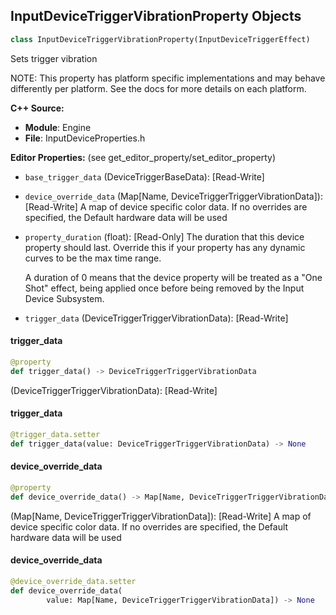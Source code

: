 ## InputDeviceTriggerVibrationProperty Objects

```python
class InputDeviceTriggerVibrationProperty(InputDeviceTriggerEffect)
```

Sets trigger vibration

NOTE: This property has platform specific implementations and may behave differently per platform.
See the docs for more details on each platform.

**C++ Source:**

- **Module**: Engine
- **File**: InputDeviceProperties.h

**Editor Properties:** (see get_editor_property/set_editor_property)

- ``base_trigger_data`` (DeviceTriggerBaseData):  [Read-Write]
- ``device_override_data`` (Map[Name, DeviceTriggerTriggerVibrationData]):  [Read-Write] A map of device specific color data. If no overrides are specified, the Default hardware data will be used
- ``property_duration`` (float):  [Read-Only] The duration that this device property should last. Override this if your property has any dynamic curves
  to be the max time range.

  A duration of 0 means that the device property will be treated as a "One Shot" effect, being applied once
  before being removed by the Input Device Subsystem.
- ``trigger_data`` (DeviceTriggerTriggerVibrationData):  [Read-Write]

<a id="unreal.InputDeviceTriggerVibrationProperty.trigger_data"></a>

#### trigger_data

```python
@property
def trigger_data() -> DeviceTriggerTriggerVibrationData
```

(DeviceTriggerTriggerVibrationData):  [Read-Write]

<a id="unreal.InputDeviceTriggerVibrationProperty.trigger_data"></a>

#### trigger_data

```python
@trigger_data.setter
def trigger_data(value: DeviceTriggerTriggerVibrationData) -> None
```

<a id="unreal.InputDeviceTriggerVibrationProperty.device_override_data"></a>

#### device_override_data

```python
@property
def device_override_data() -> Map[Name, DeviceTriggerTriggerVibrationData]
```

(Map[Name, DeviceTriggerTriggerVibrationData]):  [Read-Write] A map of device specific color data. If no overrides are specified, the Default hardware data will be used

<a id="unreal.InputDeviceTriggerVibrationProperty.device_override_data"></a>

#### device_override_data

```python
@device_override_data.setter
def device_override_data(
        value: Map[Name, DeviceTriggerTriggerVibrationData]) -> None
```

<a id="unreal.InputDeviceAudioBasedVibrationProperty"></a>